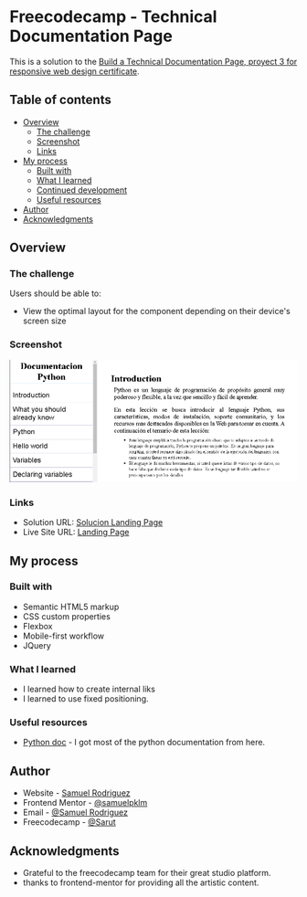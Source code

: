 # Freecodecamp - Technical Documentation Page

This is a solution to the [Build a Technical Documentation Page, proyect 3 for responsive web design certificate](https://www.freecodecamp.org/learn/responsive-web-design/responsive-web-design-projects/build-a-product-landing-page). 

## Table of contents

- [Overview](#overview)
  - [The challenge](#the-challenge)
  - [Screenshot](#screenshot)
  - [Links](#links)
- [My process](#my-process)
  - [Built with](#built-with)
  - [What I learned](#what-i-learned)
  - [Continued development](#continued-development)
  - [Useful resources](#useful-resources)
- [Author](#author)
- [Acknowledgments](#acknowledgments)

## Overview

### The challenge

Users should be able to:

- View the optimal layout for the component depending on their device's screen size

### Screenshot

![Tecnical page](./capture.png)


### Links

- Solution URL: [Solucion Landing Page](https://github.com/samuelpklm/freecodecamp-Responsive_Web_Design/tree/main/proyecto%203%20-%20Build%20a%20Landing%20Page)
- Live Site URL: [Landing Page](https://rococo-praline-a46051.netlify.app/)

## My process

### Built with

- Semantic HTML5 markup
- CSS custom properties
- Flexbox
- Mobile-first workflow
- JQuery


### What I learned

- I learned how to create internal liks
- I learned to use fixed positioning.


### Useful resources

- [Python doc](https://www.w3schools.com/python/default.asp) - I got most of the python documentation from here.


## Author

- Website - [Samuel Rodriguez](https://github.com/samuelpklm)
- Frontend Mentor - [@samuelpklm](https://www.frontendmentor.io/profile/samuelpklm)
- Email - [@Samuel Rodriguez](samuelr76@gmail.com)
- Freecodecamp - [@Sarut](https://www.freecodecamp.org/Sarut)

## Acknowledgments
- Grateful to the freecodecamp team for their great studio platform.
- thanks to frontend-mentor for providing all the artistic content.